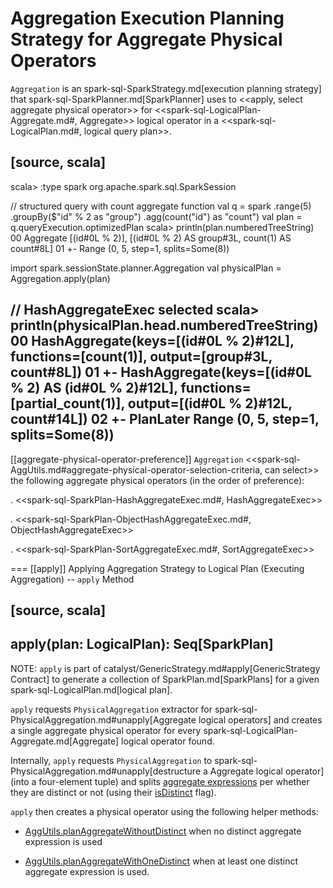 # Aggregation Execution Planning Strategy for Aggregate Physical Operators

`Aggregation` is an spark-sql-SparkStrategy.md[execution planning strategy] that spark-sql-SparkPlanner.md[SparkPlanner] uses to <<apply, select aggregate physical operator>> for <<spark-sql-LogicalPlan-Aggregate.md#, Aggregate>> logical operator in a <<spark-sql-LogicalPlan.md#, logical query plan>>.

[source, scala]
----
scala> :type spark
org.apache.spark.sql.SparkSession

// structured query with count aggregate function
val q = spark
  .range(5)
  .groupBy($"id" % 2 as "group")
  .agg(count("id") as "count")
val plan = q.queryExecution.optimizedPlan
scala> println(plan.numberedTreeString)
00 Aggregate [(id#0L % 2)], [(id#0L % 2) AS group#3L, count(1) AS count#8L]
01 +- Range (0, 5, step=1, splits=Some(8))

import spark.sessionState.planner.Aggregation
val physicalPlan = Aggregation.apply(plan)

// HashAggregateExec selected
scala> println(physicalPlan.head.numberedTreeString)
00 HashAggregate(keys=[(id#0L % 2)#12L], functions=[count(1)], output=[group#3L, count#8L])
01 +- HashAggregate(keys=[(id#0L % 2) AS (id#0L % 2)#12L], functions=[partial_count(1)], output=[(id#0L % 2)#12L, count#14L])
02    +- PlanLater Range (0, 5, step=1, splits=Some(8))
----

[[aggregate-physical-operator-preference]]
`Aggregation` <<spark-sql-AggUtils.md#aggregate-physical-operator-selection-criteria, can select>> the following aggregate physical operators (in the order of preference):

. <<spark-sql-SparkPlan-HashAggregateExec.md#, HashAggregateExec>>

. <<spark-sql-SparkPlan-ObjectHashAggregateExec.md#, ObjectHashAggregateExec>>

. <<spark-sql-SparkPlan-SortAggregateExec.md#, SortAggregateExec>>

=== [[apply]] Applying Aggregation Strategy to Logical Plan (Executing Aggregation) -- `apply` Method

[source, scala]
----
apply(plan: LogicalPlan): Seq[SparkPlan]
----

NOTE: `apply` is part of catalyst/GenericStrategy.md#apply[GenericStrategy Contract] to generate a collection of SparkPlan.md[SparkPlans] for a given spark-sql-LogicalPlan.md[logical plan].

`apply` requests `PhysicalAggregation` extractor for spark-sql-PhysicalAggregation.md#unapply[Aggregate logical operators] and creates a single aggregate physical operator for every spark-sql-LogicalPlan-Aggregate.md[Aggregate] logical operator found.

Internally, `apply` requests `PhysicalAggregation` to spark-sql-PhysicalAggregation.md#unapply[destructure a Aggregate logical operator] (into a four-element tuple) and splits [aggregate expressions](../expressions/AggregateExpression.md) per whether they are distinct or not (using their [isDistinct](../expressions/AggregateExpression.md#isDistinct) flag).

`apply` then creates a physical operator using the following helper methods:

* [AggUtils.planAggregateWithoutDistinct](../spark-sql-AggUtils.md#planAggregateWithoutDistinct) when no distinct aggregate expression is used

* [AggUtils.planAggregateWithOneDistinct](../spark-sql-AggUtils.md#planAggregateWithOneDistinct) when at least one distinct aggregate expression is used.
